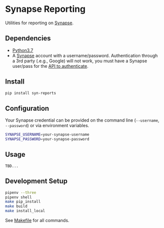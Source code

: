 # Synapse Reporting

Utilities for reporting on [Synapse](https://www.synapse.org/).

## Dependencies

- [Python3.7](https://www.python.org/)
- A [Synapse](https://www.synapse.org/) account with a username/password. Authentication through a 3rd party (.e.g., Google) will not work, you must have a Synapse user/pass for the [API to authenticate](http://docs.synapse.org/python/#connecting-to-synapse).

## Install

```bash
pip install syn-reports
```

## Configuration

Your Synapse credential can be provided on the command line (`--username`, `--password`) or via environment variables.

```bash
SYNAPSE_USERNAME=your-synapse-username
SYNAPSE_PASSWORD=your-synapse-password
```

## Usage

```text
TBD...
```

## Development Setup

```bash
pipenv --three
pipenv shell
make pip_install
make build
make install_local
```
See [Makefile](Makefile) for all commands.
